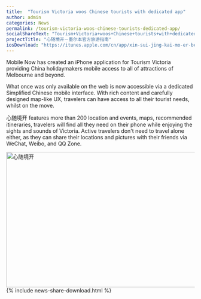 ```yaml
---
title:  "Tourism Victoria woos Chinese tourists with dedicated app"
author: admin
categories: News
permalink: /tourism-victoria-woos-chinese-tourists-dedicated-app/
socialShareText: "Tourism+Victoria+woos+Chinese+tourists+with+dedicated+app"
projectTitle: "心随境开－墨尔本官方旅游指南"
iosDownload: "https://itunes.apple.com/cn/app/xin-sui-jing-kai-mo-er-ben/id715471288?l=en&amp;mt=8"
---
```

Mobile Now has created an iPhone application for Tourism Victoria providing China holidaymakers mobile access to all of attractions of Melbourne and beyond.

What once was only available on the web is now accessible via a dedicated Simplified Chinese mobile interface. With rich content and carefully designed map-like UX, travelers can have access to all their tourist needs, whilst on the move.

心随境开 features more than 200 location and events, maps, recommended itineraries, travelers will find all they need on their phone while enjoying the sights and sounds of Victoria. Active travelers don't need to travel alone either, as they can share their locations and pictures with their friends via WeChat, Weibo, and QQ Zone.

<img alt="心随境开" src="{{ site.assetsurl }}2013/10/TV-slider2.png" width="600" height="362">
<!--more-->
{% include news-share-download.html %}
